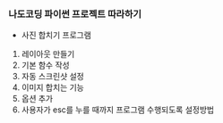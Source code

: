 ### 나도코딩 파이썬 프로젝트 따라하기
- 사진 합치기 프로그램

1) 레이아웃 만들기
2) 기본 함수 작성
3) 자동 스크린샷 설정
4) 이미지 합치는 기능
5) 옵션 추가
6) 사용자가 esc를 누를 때까지 프로그램 수행되도록 설정방법
